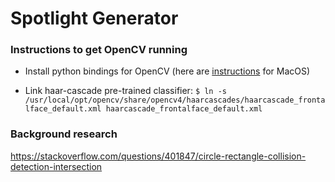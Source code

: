 # Spotlight Generator

### Instructions to get OpenCV running

- Install python bindings for OpenCV (here are [instructions](https://medium.com/@nuwanprabhath/installing-opencv-in-macos-high-sierra-for-python-3-89c79f0a246a) for MacOS)

- Link haar-cascade pre-trained classifier:
    `$ ln -s /usr/local/opt/opencv/share/opencv4/haarcascades/haarcascade_frontalface_default.xml haarcascade_frontalface_default.xml`


### Background research

https://stackoverflow.com/questions/401847/circle-rectangle-collision-detection-intersection
